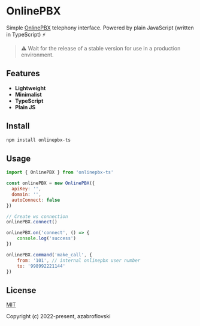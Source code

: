 # OnlinePBX 

Simple [OnlinePBX](https://www.onlinepbx.ru/) telephony interface. Powered by plain JavaScript (written in TypeScript) ⚡️

> ⚠️ Wait for the release of a stable version for use in a production environment.

## Features

- __Lightweight__
- __Minimalist__
- __TypeScript__
- __Plain JS__

## Install

```sh
npm install onlinepbx-ts
```

## Usage

```js
import { OnlinePBX } from 'onlinepbx-ts'

const onlinePBX = new OnlinePBX({
  apiKey: '',
  domain: '',
  autoConnect: false
})

// Create ws connection
onlinePBX.connect()

onlinePBX.on('connect', () => {
    console.log('success')
})

onlinePBX.command('make_call', {
    from: '101', // internal onlinepbx user number
    to: '998992221144' 
})
```

## License

[MIT](https://opensource.org/licenses/MIT)

Copyright (c) 2022-present, azabroflovski

